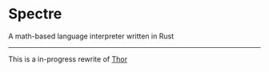 # Spectre

A math-based language interpreter written in Rust

---

This is a in-progress rewrite of [Thor](https://github.com/in5net/thor)
